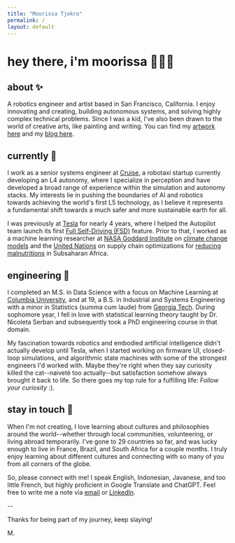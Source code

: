 ```yaml
---
title: "Moorissa Tjokro"
permalink: /
layout: default
---
```


# hey there, i'm moorissa 🙋🏻‍♀️ 
## about ✨
A robotics engineer and artist based in San Francisco, California. I enjoy innovating and creating, building autonomous systems, and solving highly complex technical problems. Since I was a kid, I've also been drawn to the world of creative arts, like painting and writing. You can find my [artwork here](https://www.instagram.com/morii.gallery/) and my [blog here](https://moorissa.medium.com/).

## currently 🦾
I work as a senior systems engineer at [Cruise](https://www.getcruise.com/), a robotaxi startup currently developing an L4 autonomy, where I specialize in perception and have developed a broad range of experience within the simulation and autonomy stacks. My interests lie in pushing the boundaries of AI and robotics towards achieving the world's first L5 technology, as I believe it represents a fundamental shift towards a much safer and more sustainable earth for all.

I was previously at [Tesla](https://www.tesla.com/) for nearly 4 years, where I helped the Autopilot team launch its first [Full Self-Driving (FSD)](https://www.tesla.com/support/autopilot) feature. Prior to that, I worked as a machine learning researcher at [NASA Goddard Institute](https://www.giss.nasa.gov/) on [climate change models](https://www.giss.nasa.gov/tools/modelE/) and the [United Nations](https://www.un.org/en/) on supply chain optimizations for [reducing malnutritions](https://www.wfp.org/specialized-nutritious-food) in Subsaharan Africa.

## engineering 🚀
I completed an M.S. in Data Science with a focus on Machine Learning at [Columbia University](https://www.columbia.edu/), and at 19, a B.S. in Industrial and Systems Engineering with a minor in Statistics (summa cum laude) from [Georgia Tech](https://www.gatech.edu/). During sophomore year, I fell in love with statistical learning theory taught by Dr. Nicoleta Serban and subsequently took a PhD engineering course in that domain.

My fascination towards robotics and embodied artificial intelligence didn't actually develop until Tesla, when I started working on firmware UI, closed-loop simulations, and algorithmic state machines with some of the strongest engineers I'd worked with. Maybe they're right when they say curiosity killed the cat--naiveté too actually--but satisfaction somehow always brought it back to life. So there goes my top rule for a fulfilling life: _Follow your curiosity_ :).

## stay in touch 💌
When I'm not creating, I love learning about cultures and philosophies around the world--whether through local communities, volunteering, or living abroad temporarily. I've gone to 29 countries so far, and was lucky enough to live in France, Brazil, and South Africa for a couple months. I truly enjoy learning about different cultures and connecting with so many of you from all corners of the globe.

So, please connect with me! I speak English, Indonesian, Javanese, and too little French, but highly proficient in Google Translate and ChatGPT. Feel free to write me a note via [email](mailto:moorissa.maura@gmail.com) or [LinkedIn](https://www.linkedin.com/in/moorissa/).

--

Thanks for being part of my journey, keep slaying!

M.
